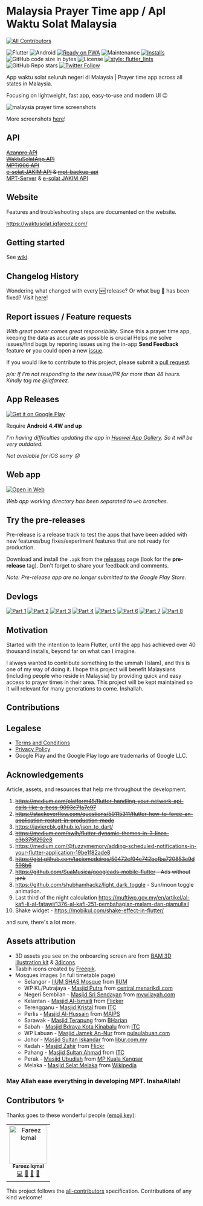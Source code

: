 # Malaysia Prayer Time app / Apl Waktu Solat Malaysia
<!-- ALL-CONTRIBUTORS-BADGE:START - Do not remove or modify this section -->
[![All Contributors](https://img.shields.io/badge/all_contributors-1-orange.svg?style=flat-square)](#contributors-)
<!-- ALL-CONTRIBUTORS-BADGE:END -->

![Flutter](https://img.shields.io/badge/Flutter-%2302569B.svg?style=flat-square&logo=Flutter&logoColor=white)
![Android](https://img.shields.io/badge/Android-3DDC84?style=flat-square&logo=android&logoColor=white)
[![Ready on PWA](https://img.shields.io/badge/Ready%20on-PWA-5a0fc8?style=flat-square)](https://waktusolat.web.app/)
![Maintenance](https://img.shields.io/maintenance/yes/2022?style=flat-square)
[![Installs](https://img.shields.io/badge/installs-40k+-informational?style=flat-square)](https://play.google.com/store/apps/details?id=live.iqfareez.waktusolatmalaysia)
![GitHub code size in bytes](https://img.shields.io/github/languages/code-size/mptwaktusolat/app_waktu_solat_malaysia?style=flat-square)
![License](https://img.shields.io/github/license/mptwaktusolat/app_waktu_solat_malaysia?style=flat-square)
[![style: flutter_lints](https://img.shields.io/badge/style-flutter__lints-4BC0F5.svg?style=flat-square)](https://pub.dev/packages/flutter_lints)
![GitHub Repo stars](https://img.shields.io/github/stars/mptwaktusolat/app_waktu_solat_malaysia?style=social)
[![Twitter Follow](https://img.shields.io/twitter/follow/iqfareez?label=Follow&style=social)](https://twitter.com/iqfareez)

App waktu solat seluruh negeri di Malaysia | Prayer time app across all states in Malaysia.

Focusing on lightweight, fast app, easy-to-use and modern UI :wink:

![malaysia prayer time screenshots](https://user-images.githubusercontent.com/60868965/167505576-d8e0c62a-76b4-4d82-ade9-fa0722539b5d.png)

More screenshots [here](https://imgur.com/a/Zhh7aBB)!

## API

[~~Azanpro API~~](https://api.azanpro.com/)\
[~~WaktuSolatApp API~~](https://waktusolatapp.com/)\
[~~MPTi906 API~~](https://mpt.i906.my/)\
~~[e-solat JAKIM API](https://www.e-solat.gov.my/) & [mpt-backup-api](https://mpt-backup-api.herokuapp.com/)~~\
[MPT-Server](https://mpt-server.vercel.app/) & [e-solat JAKIM API](https://www.e-solat.gov.my/)

## Website

Features and troubleshooting steps are documented on the website.

https://waktusolat.iqfareez.com/

## Getting started

See [wiki](https://github.com/mptwaktusolat/app_waktu_solat_malaysia/wiki).

## Changelog History

Wondering what changed with every :new: release? Or what bug :bug: has been fixed? Visit [here](https://github.com/mptwaktusolat/app_waktu_solat_malaysia/wiki/Changelog)!

## Report issues / Feature requests

_With great power comes great responsibility_. Since this a prayer time app, keeping the data as accurate as possible is crucial Helps me solve issues/find bugs by reporing issues using the in-app **Send Feedback** feature **or** you could open a new [issue](https://github.com/mptwaktusolat/app_waktu_solat_malaysia/issues).

If you would like to contribute to this project, please submit a [pull request](https://github.com/mptwaktusolat/app_waktu_solat_malaysia/pulls).

_p/s: If I'm not responding to the new issue/PR for more than 48 hours. Kindly tag me @iqfareez._

## App Releases

<a href='https://play.google.com/store/apps/details?id=live.iqfareez.waktusolatmalaysia&pcampaignid=pcampaignidMKT-Other-global-all-co-prtnr-py-PartBadge-Mar2515-1'><img alt='Get it on Google Play' src='https://play.google.com/intl/en_us/badges/static/images/badges/en_badge_web_generic.png' style="max-width:55%;"/></a>

Require **Android 4.4W and up**

_I'm having difficulties updating the app in [Huawei App Gallery](https://appgallery.cloud.huawei.com/ag/n/app/C102547121?channelId=github&id=b4b4309a3f5a46cfabca1672b917609b&s=75C9C29E4E75B1193F97FCAB29C7789774C16C7625285C7D8F38ED8609BD6B70&detailType=0&v). So it will be very outdated._

_Not available for iOS sorry :disappointed:_

## Web app

<a href='https://waktusolat.web.app/'><img alt='Open in Web' src='https://user-images.githubusercontent.com/60868965/99348515-bc2a5200-28d4-11eb-8d34-ac47f3e11f3d.png' style="max-width:45%;"/></a>

_Web app working directory has been separated to `web` branches._

<!-- https://github.com/webmaxru/progressive-web-apps-logo -->

## Try the pre-releases

Pre-release is a release track to test the apps that have been added with new features/bug fixes/experiment features that are not ready for production.

Download and install the `.apk` from the [releases](https://github.com/mptwaktusolat/app_waktu_solat_malaysia/releases) page (look for the **pre-release** tag). Don't forget to share your feedback and comments.

_Note: Pre-release app are no longer submitted to the Google Play Store._

## Devlogs

[![Part 1](https://img.shields.io/badge/highlights-Part%201-blueviolet?style=for-the-badge)](https://www.instagram.com/s/aGlnaGxpZ2h0OjE3ODcyMTc0ODcwODEzNjM1)
[![Part 2](https://img.shields.io/badge/highlights-Part%202-blueviolet?style=for-the-badge)](https://www.instagram.com/s/aGlnaGxpZ2h0OjE4MDQ2MjI5MzM4MjczODAw)
[![Part 3](https://img.shields.io/badge/highlights-Part%203-blueviolet?style=for-the-badge)](https://www.instagram.com/s/aGlnaGxpZ2h0OjE4MTM5MTYyNTU1MTQ0MjYx)
[![Part 4](https://img.shields.io/badge/highlights-Part%204-blueviolet?style=for-the-badge)](https://www.instagram.com/s/aGlnaGxpZ2h0OjE3ODg2ODQ3MDQwMjc2ODM3)
[![Part 5](https://img.shields.io/badge/highlights-Part%205-blueviolet?style=for-the-badge)](https://www.instagram.com/s/aGlnaGxpZ2h0OjE3OTE1MTkzNDAzODk3MDk1)
[![Part 6](https://img.shields.io/badge/highlights-Part%206-blueviolet?style=for-the-badge)](https://www.instagram.com/s/aGlnaGxpZ2h0OjE3OTA1NDI3MDQ1NDEzMDA0)
[![Part 7](https://img.shields.io/badge/highlights-Part%207-blueviolet?style=for-the-badge)](https://www.instagram.com/s/aGlnaGxpZ2h0OjE3OTE4NTU0NjEzMTg1NjQ0)
[![Part 8](https://img.shields.io/badge/highlights-Part%208-blueviolet?style=for-the-badge)](https://www.instagram.com/s/aGlnaGxpZ2h0OjE3OTU1MjM0NjM0OTAxMzg5)

## Motivation

<!-- A short description of the motivation behind the creation and maintenance of the project. This should explain why the project exists. -->

Started with the intention to learn Flutter, until the app has achieved over 40 thousand installs, beyond far on what can I imagine.

I always wanted to contribute something to the ummah (Islam), and this is one of my way of doing it. I hope this project will benefit Malaysians (including people who reside in Malaysia) by providing quick and easy access to prayer times in their area. This project will be kept maintained so it will relevant for many generations to come. Inshallah.

<!-- ## Attribution

<div>Icons made by <a href="https://www.flaticon.com/authors/freepik" title="Freepik">Freepik</a> from <a href="https://www.flaticon.com/" title="Flaticon">www.flaticon.com</a></div> -->

## Contributions


## Legalese

- [Terms and Conditions](https://waktusolat.iqfareez.com/terms-and-conditions)
- [Privacy Policy](https://waktusolat.iqfareez.com/privacy-policy)
- Google Play and the Google Play logo are trademarks of Google LLC.

## Acknowledgements

Article, assets, and resources that help me throughout the development.

1. ~~https://medium.com/platform45/flutter-handling-your-network-api-calls-like-a-boss-9093c71a7c97~~
2. ~~https://stackoverflow.com/questions/50115311/flutter-how-to-force-an-application-restart-in-production-mode~~
3. https://javiercbk.github.io/json_to_dart/
4. ~~https://medium.com/swlh/flutter-dynamic-themes-in-3-lines-c3b375f292e3~~
5. https://medium.com/@fuzzymemory/adding-scheduled-notifications-in-your-flutter-application-19be1f82ade8
6. ~~https://gist.github.com/taciomedeiros/50472cf94c742befba720853e9d598b6~~
7. ~~https://github.com/SuaMusica/googleads-mobile-flutter - Ads without jank~~
8. https://github.com/shubhamhackz/light_dark_toggle - Sun/moon toggle animation.
9. Last third of the night calculation https://muftiwp.gov.my/en/artikel/al-kafi-li-al-fatawi/1376-al-kafi-251-pembahagian-malam-dan-qiamullail
10. Shake widget - https://mobikul.com/shake-effect-in-flutter/

and sure, there's a lot more.

## Assets attribution

- 3D assets you see on the onboarding screen are from [BAM 3D Illustration kit](https://www.uistore.design/items/bam-free-3d-illustration-kit/) & [3dicons](https://3dicons.co/).
- Tasbih icons created by [Freepik](https://www.flaticon.com/free-icons/tasbih).
- Mosques images (in full timetable page)
  - Selangor - [IIUM SHAS Mosque](https://i2.wp.com/news.iium.edu.my/wp-content/uploads/2017/06/10982272836_29abebc100_b.jpg?ssl=1) from [IIUM](https://news.iium.edu.my/?tag=mosque)
  - WP KL/Putrajaya - [Masjid Putra](https://central.menarikdi.com/wp-content/uploads/2020/10/WhatsApp-Image-2020-10-16-at-11.24.55.jpeg) from [central.menarikdi.com](https://central.menarikdi.com/2020/10/16/menarikdiputrajaya-masjid-putra-putrajaya/)
  - Negeri Sembilan - [Masjid Sri Sendayan](https://1.bp.blogspot.com/-ZW8tBE2gGmw/XzKRI3DNXKI/AAAAAAAANQ8/4CCgKWVwvjk8BojQ_WwtaXMv5XjrSt1EwCLcBGAsYHQ/s1079/IMG_20200811_203714.jpg) from [mywilayah.com](https://www.mywilayah.com/2020/08/keunikan-masjid-sri-sendayan-negeri.html)
  - Kelantan - [Masjid Al-Ismaili](https://live.staticflickr.com/4504/37094479654_b5a03c0bce_b.jpg) from [Flicker](<(https://www.flickr.com/photos/159566909@N03/37094479654)>)
  - Terengganu - [Masjid Kristal](https://itc.gov.my/wp-content/uploads/2021/04/Masjid-Kristal-Kuala-Terengganu.jpg) from [ITC](https://itc.gov.my/listings/masjid-kristal-kuala-terengganu/)
  - Perlis - [Masjid Al-Hussain](https://www.maips.gov.my/images/2019/07/08/masjid_alhussain.jpg) from [MAIPS](https://www.maips.gov.my/index.php?option=com_sppagebuilder&view=page&id=140&Itemid=862&lang=ms)
  - Sarawak - [Masjid Terapung](https://assets.bharian.com.my/images/articles/MASJID_INDIA_BANDAR_KUCHING_1552789924.jpg) from [BHarian](https://www.bharian.com.my/berita/wilayah/2019/03/541946/masjid-terapung-tarikan-terbaharu-di-kuching)
  - Sabah - [Masjid Bdraya Kota Kinabalu](https://itc.gov.my/wp-content/uploads/2021/04/Masjid-Bandaraya-Kota-Kinabalu.jpg) from [ITC](https://itc.gov.my/listings/masjid-bandaraya-kota-kinabalu/)
  - WP Labuan - [Masjid Jamek An-Nur](https://www.pulaulabuan.com/wp-content/uploads/Masjid-Jamek-An-Nur-Labuan-Romel-Jacinto.jpg) from [pulaulabuan.com](https://www.pulaulabuan.com/masjid-jamek-an-nur/)
  - Johor - [Masjid Sultan Iskandar](https://cdn.libur.com.my/2019/12/99715-19_04_785369.jpeg) from [libur.com.my](https://www.libur.com.my/masjid-sultan-iskandarjohor-diisytihar-masjid-pelancongan-pertama/)
  - Kedah - [Masjid Zahir](https://live.staticflickr.com/7144/6751142693_ca74a2432d_b.jpg) from [Flickr](https://www.flickr.com/photos/samkranzphotography/6751142693)
  - Pahang - [Masjid Sultan Ahmad](https://itc.gov.my/wp-content/uploads/2021/04/Masjid-Sultan-Ahmad-1-Kuantan.jpg) from [ITC](https://itc.gov.my/listings/masjid-sultan-ahmad-1-kuantan/)
  - Perak - [Masjid Ubudiah](https://www.kualakangsar.gov.my/sites/default/files/styles/panopoly_image_original/public/ubudiah.jpg?itok=zE8SjsYa) from [MP Kuala Kangsar](https://www.kualakangsar.gov.my/ms/masjid-ubudiah-0)
  - Melaka - [Masjid Selat Melaka](https://upload.wikimedia.org/wikipedia/commons/7/78/Masjid_Selat_Melaka_%287870872160%29.jpg) from [Wikipedia](https://ms.wikipedia.org/wiki/Masjid_Selat_Melaka)

### May Allah ease everything in developing MPT. InshaAllah!

## Contributors ✨

Thanks goes to these wonderful people ([emoji key](https://allcontributors.org/docs/en/emoji-key)):

<!-- ALL-CONTRIBUTORS-LIST:START - Do not remove or modify this section -->
<!-- prettier-ignore-start -->
<!-- markdownlint-disable -->
<table>
  <tbody>
    <tr>
      <td align="center"><a href="http://iqfareez.com"><img src="https://avatars.githubusercontent.com/u/60868965?v=4?s=100" width="100px;" alt="Fareez Iqmal"/><br /><sub><b>Fareez Iqmal</b></sub></a><br /><a href="https://github.com/mptwaktusolat/app_waktu_solat_malaysia/commits?author=iqfareez" title="Code">💻</a> <a href="#design-iqfareez" title="Design">🎨</a> <a href="https://github.com/mptwaktusolat/app_waktu_solat_malaysia/commits?author=iqfareez" title="Documentation">📖</a> <a href="https://github.com/mptwaktusolat/app_waktu_solat_malaysia/pulls?q=is%3Apr+reviewed-by%3Aiqfareez" title="Reviewed Pull Requests">👀</a></td>
    </tr>
  </tbody>
</table>

<!-- markdownlint-restore -->
<!-- prettier-ignore-end -->

<!-- ALL-CONTRIBUTORS-LIST:END -->

This project follows the [all-contributors](https://github.com/all-contributors/all-contributors) specification. Contributions of any kind welcome!